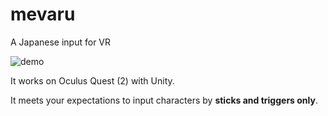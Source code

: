 # mevaru
A Japanese input for VR

![demo](https://github.com/y60/mevaru/raw/main/demo/demo.gif)


It works on Oculus Quest (2) with Unity. 

It meets your expectations to input characters by **sticks and triggers only**.
